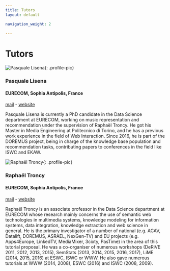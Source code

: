 ```yaml
---
title: Tutors
layout: default

navigation_weight: 2

---
```


# Tutors

<section markdown="1">

![Pasquale Lisena](https://avatars3.githubusercontent.com/u/4126222?v=4&s=90){: .profile-pic}
### Pasquale Lisena
#### EURECOM, Sophia Antipolis, France
[mail](mailto:pasquale.lisena@eurecom.fr) - [website](http://pasqlisena.github.io/)

<p class="textblock" markdown="1">

Pasquale Lisena is currently a PhD candidate in the Data Science department at EURECOM, working on music representation and recommendation under the supervision of Raphaël Troncy. He got his Master in Media Engineering at Politecnico di Torino, and he has a previous work experience in the field of Web Interaction. Since 2016, he is part of the DOREMUS project, being in charge of the knowledge base population and recommendation tasks, contributing papers to conferences in the field like ISWC and EKAW.
</p>

</section>

<section markdown="1">

![Raphaël Troncy](https://avatars3.githubusercontent.com/u/1051318?v=4&s=90){: .profile-pic}
### Raphaël Troncy
#### EURECOM, Sophia Antipolis, France
[mail](mailto:raphael.troncy@eurecom.fr) - [website](http://www.eurecom.fr/~troncy/)

<p class="textblock" markdown="1">

Raphaël Troncy is an associate professor in the Data Science department at EURECOM whose research mainly concerns the use of semantic web technologies in multimedia systems, knowledge modeling for information systems, data integration, knowledge extraction and web science in general. He is the primary investigator of a number of national (e.g. ACAV, Datalift, DOREMUS, ASRAEL, NexGen-TV) and EU projects (e.g. Apps4Europe, LinkedTV, MediaMixer, 3cixty, PasTime) in the area of this tutorial proposal. He was a co-organiser of numerous workshops (DeRiVE 2011, 2012, 2013, 2015), SemStats (2013, 2014, 2015, 2016, 2017), LiME (2014, 2015, 2016) at ESWC, ISWC or WWW. He also gave numerous tutorials at WWW (2014, 2008), ESWC (2016) and ISWC (2008, 2009).

</p>

</section>
